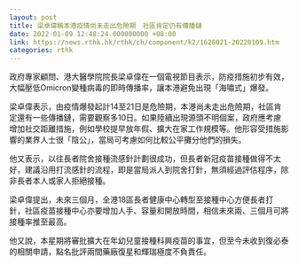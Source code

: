 ```yaml
---
layout: post
title: 梁卓偉稱本港疫情尚未走出危險期　社區肯定仍有傳播鏈
date: 2022-01-09 12:48:24.000000000 +08:00
link: https://news.rthk.hk/rthk/ch/component/k2/1628021-20220109.htm
categories: rthk
---
```


政府專家顧問、港大醫學院院長梁卓偉在一個電視節目表示，防疫措施初步有效，大幅壓低Omicron變種病毒的即時傳播率，讓本港避免出現「海嘯式」爆發。

梁卓偉表示，由疫情爆發起計14至21日是危險期，本港尚未走出危險期，社區肯定還有一些傳播鏈，需要觀察多10日。如果陸續出現源頭不明個案，政府應考慮增加社交距離措施，例如學校提早放年假、擴大在家工作規模等。他形容受措施影響的業界人士很「陰公」，當局可考慮如何比較公平攤分他們的損失。

他又表示，以往長者院舍接種流感針計劃很成功，但長者新冠疫苗接種做得不太好，建議沿用打流感針的流程，即是當局派人到院舍打針，無須經過評估程序，除非長者本人或家人拒絕接種。

梁卓偉提出，未來三個月，全港18區長者健康中心轉型至接種中心方便長者打針，社區疫苗接種中心亦要增加人手、容量和開放時間，相信未來兩、三個月可將接種率推至最高。

他又說，本星期將審批擴大在年幼兒童接種科興疫苗的事宜，但至今未收到復必泰的相關申請，點名批評兩間藥廠復星和輝瑞極度不負責任。
